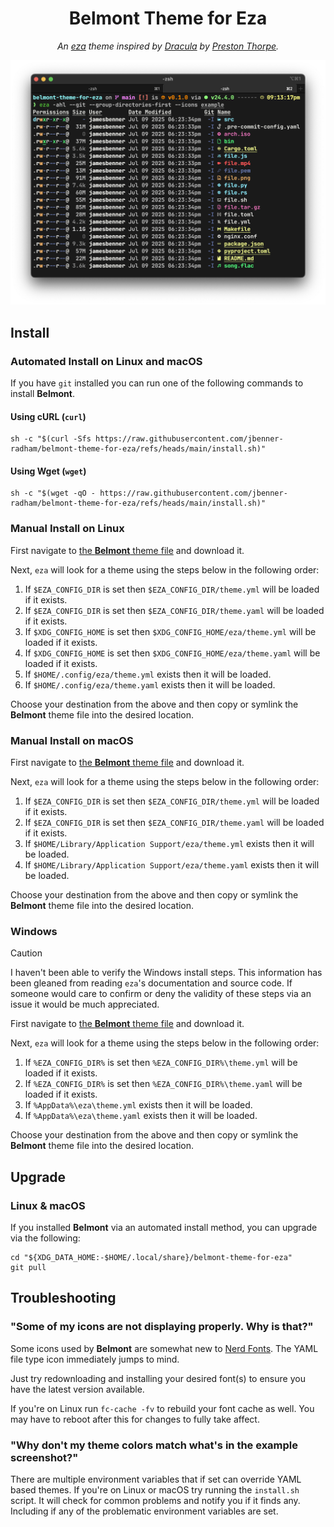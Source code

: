 <div align="center">

Belmont Theme for Eza
=====================

_An [eza](https://eza.rocks/) theme inspired by [Dracula](https://github.com/eza-community/eza-themes/)
by [Preston Thorpe](https://github.com/PThorpe92)._

![Example of the Belmont theme for eza.](images/example.png)

</div>

Install
-------

### Automated Install on Linux and macOS

If you have `git` installed you can run one of the following commands to install
**Belmont**.

#### Using cURL (`curl`)

```shell
sh -c "$(curl -Sfs https://raw.githubusercontent.com/jbenner-radham/belmont-theme-for-eza/refs/heads/main/install.sh)"
```

#### Using Wget (`wget`)

```shell
sh -c "$(wget -qO - https://raw.githubusercontent.com/jbenner-radham/belmont-theme-for-eza/refs/heads/main/install.sh)"
```

### Manual Install on Linux

First navigate to [the **Belmont** theme file][BELMONT_THEME_FILE] and download
it.

Next, `eza` will look for a theme using the steps below in the following order:

1. If `$EZA_CONFIG_DIR` is set then `$EZA_CONFIG_DIR/theme.yml` will be loaded
   if it exists.
2. If `$EZA_CONFIG_DIR` is set then `$EZA_CONFIG_DIR/theme.yaml` will be loaded
   if it exists.
3. If `$XDG_CONFIG_HOME` is set then `$XDG_CONFIG_HOME/eza/theme.yml` will be
   loaded if it exists.
4. If `$XDG_CONFIG_HOME` is set then `$XDG_CONFIG_HOME/eza/theme.yaml` will be
   loaded if it exists.
5. If `$HOME/.config/eza/theme.yml` exists then it will be loaded.
6. If `$HOME/.config/eza/theme.yaml` exists then it will be loaded.

Choose your destination from the above and then copy or symlink the **Belmont**
theme file into the desired location.

### Manual Install on macOS

First navigate to [the **Belmont** theme file][BELMONT_THEME_FILE] and download
it.

Next, `eza` will look for a theme using the steps below in the following order:

1. If `$EZA_CONFIG_DIR` is set then `$EZA_CONFIG_DIR/theme.yml` will be loaded
   if it exists.
2. If `$EZA_CONFIG_DIR` is set then `$EZA_CONFIG_DIR/theme.yaml` will be loaded
   if it exists.
3. If `$HOME/Library/Application Support/eza/theme.yml` exists then it will be
   loaded.
4. If `$HOME/Library/Application Support/eza/theme.yaml` exists then it will be
   loaded.

Choose your destination from the above and then copy or symlink the **Belmont**
theme file into the desired location.

### Windows

> [!CAUTION]
> I haven't been able to verify the Windows install steps. This information has
> been gleaned from reading `eza`'s documentation and source code. If someone
> would care to confirm or deny the validity of these steps via an issue it
> would be much appreciated.

First navigate to [the **Belmont** theme file][BELMONT_THEME_FILE] and download
it.

Next, `eza` will look for a theme using the steps below in the following order:

1. If `%EZA_CONFIG_DIR%` is set then `%EZA_CONFIG_DIR%\theme.yml` will be loaded
   if it exists.
2. If `%EZA_CONFIG_DIR%` is set then `%EZA_CONFIG_DIR%\theme.yaml` will be
   loaded if it exists.
3. If `%AppData%\eza\theme.yml` exists then it will be loaded.
4. If `%AppData%\eza\theme.yaml` exists then it will be loaded.

Choose your destination from the above and then copy or symlink the **Belmont**
theme file into the desired location.

Upgrade
-------

### Linux & macOS

If you installed **Belmont** via an automated install method, you can upgrade
via the following:

```shell
cd "${XDG_DATA_HOME:-$HOME/.local/share}/belmont-theme-for-eza"
git pull
```

Troubleshooting
---------------

### "Some of my icons are not displaying properly. Why is that?"

Some icons used by **Belmont** are somewhat new to [Nerd Fonts](https://www.nerdfonts.com/).
The YAML file type icon immediately jumps to mind.

Just try redownloading and installing your desired font(s) to ensure you have
the latest version available.

If you're on Linux run `fc-cache -fv` to rebuild your font cache as well. You
may have to reboot after this for changes to fully take affect.

### "Why don't my theme colors match what's in the example screenshot?"

There are multiple environment variables that if set can override YAML based
themes. If you're on Linux or macOS try running the `install.sh` script. It will
check for common problems and notify you if it finds any. Including if any of
the problematic environment variables are set.

[BELMONT_THEME_FILE]: https://github.com/jbenner-radham/belmont-theme-for-eza/blob/main/theme.yaml
